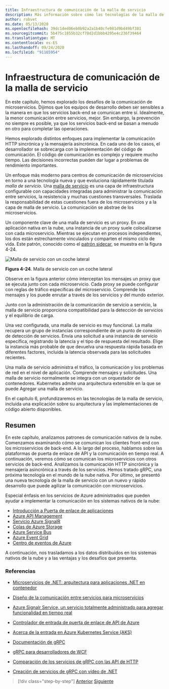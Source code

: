 ```yaml
---
title: Infraestructura de comunicación de la malla de servicio
description: Más información sobre cómo las tecnologías de la malla de servicio simplifican la comunicación de microservicios nativa en la nube
author: robvet
ms.date: 05/13/2020
ms.openlocfilehash: 39dc1ded06eb0b92a2a1b40cfe981d9bd49bf381
ms.sourcegitcommit: 5b475c1855b32cf78d2d1bbb4295e4c236f39464
ms.translationtype: MT
ms.contentlocale: es-ES
ms.lasthandoff: 09/24/2020
ms.locfileid: "91165954"
---
```

# <a name="service-mesh-communication-infrastructure"></a>Infraestructura de comunicación de la malla de servicio

En este capítulo, hemos explorado los desafíos de la comunicación de microservicios. Dijimos que los equipos de desarrollo deben ser sensibles a la manera en que los servicios back-end se comunican entre sí. Idealmente, la menor comunicación entre servicios, mejor. Sin embargo, la prevención no siempre es posible, ya que los servicios back-end se basan a menudo en otro para completar las operaciones.

Hemos explorado distintos enfoques para implementar la comunicación HTTP sincrónica y la mensajería asincrónica. En cada uno de los casos, el desarrollador se sobrecarga con la implementación del código de comunicación. El código de comunicación es complejo y requiere mucho tiempo. Las decisiones incorrectas pueden dar lugar a problemas de rendimiento importantes.

Un enfoque más moderno para centros de comunicación de microservicios en torno a una tecnología nueva y que evoluciona rápidamente titulada *malla de servicio*. Una [malla de servicio](https://www.nginx.com/blog/what-is-a-service-mesh/) es una capa de infraestructura configurable con capacidades integradas para administrar la comunicación entre servicios, la resistencia y muchas cuestiones transversales. Traslada la responsabilidad de estas cuestiones fuera de los microservicios y a la capa de malla de servicio. La comunicación se abstrae de los microservicios.

Un componente clave de una malla de servicio es un proxy. En una aplicación nativa en la nube, una instancia de un proxy suele colocalizarse con cada microservicio. Mientras se ejecutan en procesos independientes, los dos están estrechamente vinculados y comparten el mismo ciclo de vida. Este patrón, conocido como el [patrón sidecar](/azure/architecture/patterns/sidecar), se muestra en la figura 4-24.

![Malla de servicio con un coche lateral](./media/service-mesh-with-side-car.png)

**Figura 4-24**. Malla de servicio con un coche lateral

Observe en la figura anterior cómo interceptan los mensajes un proxy que se ejecuta junto con cada microservicio. Cada proxy se puede configurar con reglas de tráfico específicas del microservicio. Comprende los mensajes y los puede enrutar a través de los servicios y del mundo exterior.

Junto con la administración de la comunicación de servicio a servicio, la malla de servicio proporciona compatibilidad para la detección de servicios y el equilibrio de carga.

Una vez configurada, una malla de servicio es muy funcional. La malla recupera un grupo de instancias correspondiente de un punto de conexión de detección de servicios. Envía una solicitud a una instancia de servicio específica, registrando la latencia y el tipo de respuesta del resultado. Elige la instancia más probable de que devuelva una respuesta rápida basada en diferentes factores, incluida la latencia observada para las solicitudes recientes.

Una malla de servicio administra el tráfico, la comunicación y los problemas de red en el nivel de aplicación. Comprende mensajes y solicitudes. Una malla de servicio normalmente se integra con un orquestador de contenedores. Kubernetes admite una arquitectura extensible en la que se puede Agregar una malla de servicio.

En el capítulo 6, profundizaremos en las tecnologías de la malla de servicio, incluida una explicación sobre su arquitectura y las implementaciones de código abierto disponibles.

## <a name="summary"></a>Resumen

En este capítulo, analizamos patrones de comunicación nativos de la nube. Comenzamos examinando cómo se comunican los clientes front-end con los microservicios de back-end. A lo largo del proceso, hablamos sobre las plataformas de puerta de enlace de API y la comunicación en tiempo real. A continuación, veremos cómo se comunican los microservicios con otros servicios de back-end. Analizamos la comunicación HTTP sincrónica y la mensajería asincrónica a través de los servicios. Hemos tratado gRPC, una próxima tecnología en el mundo de la nube nativa. Por último, se presentó una nueva tecnología de la malla de servicio con un nuevo y rápido desarrollo que puede agilizar la comunicación con microservicios.

Especial énfasis en los servicios de Azure administrados que pueden ayudar a implementar la comunicación en los sistemas nativos de la nube:

- [Introducción a Puerta de enlace de aplicaciones](/azure/application-gateway/overview)
- [Azure API Management](https://azure.microsoft.com/services/api-management/)
- [Servicio Azure SignalR](https://azure.microsoft.com/services/signalr-service/)
- [Colas de Azure Storage](/azure/storage/queues/storage-queues-introduction)
- [Azure Service Bus](/azure/service-bus-messaging/service-bus-messaging-overview)
- [Azure Event Grid](/azure/event-grid/overview)
- [Centro de eventos de Azure](https://azure.microsoft.com/services/event-hubs/)

A continuación, nos trasladamos a los datos distribuidos en los sistemas nativos de la nube y a las ventajas y los desafíos que presenta.

### <a name="references"></a>Referencias

- [Microservicios de .NET: arquitectura para aplicaciones .NET en contenedor](https://dotnet.microsoft.com/download/thank-you/microservices-architecture-ebook)

- [Diseño de la comunicación entre servicios para microservicios](/azure/architecture/microservices/design/interservice-communication)

- [Azure Signalr Service, un servicio totalmente administrado para agregar funcionalidad en tiempo real](https://azure.microsoft.com/blog/azure-signalr-service-a-fully-managed-service-to-add-real-time-functionality/)

- [Controlador de entrada de puerta de enlace de API de Azure](https://azure.github.io/application-gateway-kubernetes-ingress/)

- [Acerca de la entrada en Azure Kubernetes Service (AKS)](https://vincentlauzon.com/2018/10/10/about-ingress-in-azure-kubernetes-service-aks/)

- [Documentación de gRPC](https://grpc.io/docs/guides/)

- [gRPC para desarrolladores de WCF](../grpc-for-wcf-developers/index.md)

- [Comparación de los servicios de gRPC con las API de HTTP](/aspnet/core/grpc/comparison?view=aspnetcore-3.0)

- [Creación de servicios de gRPC con vídeo de .NET](https://channel9.msdn.com/Shows/The-Cloud-Native-Show/Building-Microservices-with-gRPC-and-NET)

>[!div class="step-by-step"]
>[Anterior](grpc.md)
>[Siguiente](distributed-data.md)
